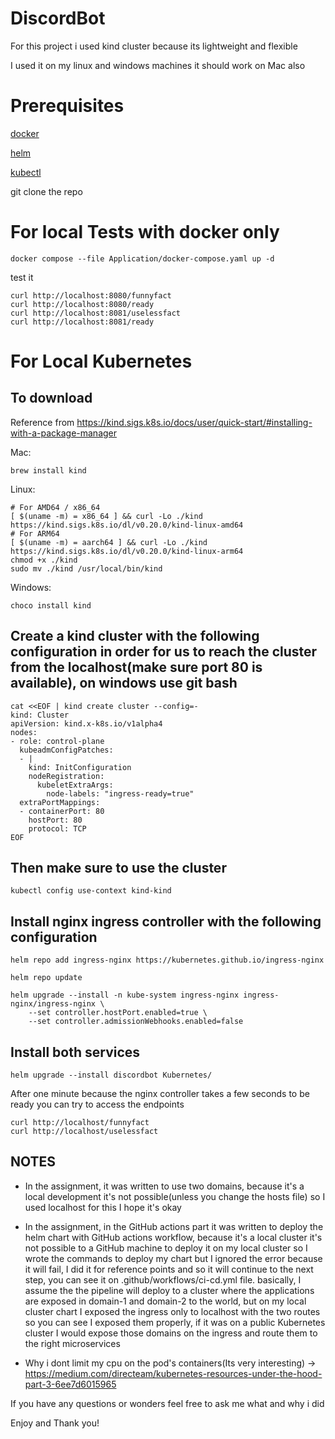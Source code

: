 # DiscordBot
For this project i used kind cluster because its lightweight and flexible

I used it on my linux and windows machines it should work on Mac also



# Prerequisites
[docker](https://docs.docker.com/engine/install/)

[helm](https://helm.sh/docs/intro/install/)

[kubectl](https://kubernetes.io/docs/tasks/tools/)

git clone the repo

# For local Tests with docker only
```
docker compose --file Application/docker-compose.yaml up -d
```

test it
```
curl http://localhost:8080/funnyfact
curl http://localhost:8080/ready
curl http://localhost:8081/uselessfact
curl http://localhost:8081/ready
```

# For Local Kubernetes

## To download

Reference from https://kind.sigs.k8s.io/docs/user/quick-start/#installing-with-a-package-manager

Mac:

```
brew install kind
```

Linux:
```
# For AMD64 / x86_64
[ $(uname -m) = x86_64 ] && curl -Lo ./kind https://kind.sigs.k8s.io/dl/v0.20.0/kind-linux-amd64
# For ARM64
[ $(uname -m) = aarch64 ] && curl -Lo ./kind https://kind.sigs.k8s.io/dl/v0.20.0/kind-linux-arm64
chmod +x ./kind
sudo mv ./kind /usr/local/bin/kind
```

Windows:
```
choco install kind
```

## Create a kind cluster with the following configuration in order for us to reach the cluster from the localhost(make sure port 80 is available), on windows use git bash
```
cat <<EOF | kind create cluster --config=-
kind: Cluster
apiVersion: kind.x-k8s.io/v1alpha4
nodes:
- role: control-plane
  kubeadmConfigPatches:
  - |
    kind: InitConfiguration
    nodeRegistration:
      kubeletExtraArgs:
        node-labels: "ingress-ready=true"
  extraPortMappings:
  - containerPort: 80
    hostPort: 80
    protocol: TCP
EOF
```


## Then make sure to use the cluster
```
kubectl config use-context kind-kind
```


## Install nginx ingress controller with the following configuration
```
helm repo add ingress-nginx https://kubernetes.github.io/ingress-nginx

helm repo update

helm upgrade --install -n kube-system ingress-nginx ingress-nginx/ingress-nginx \
    --set controller.hostPort.enabled=true \
    --set controller.admissionWebhooks.enabled=false
```


## Install both services
```
helm upgrade --install discordbot Kubernetes/
```

After one minute because the nginx controller takes a few seconds to be ready you can try to access the endpoints

```
curl http://localhost/funnyfact
curl http://localhost/uselessfact
```


## NOTES

- In the assignment, it was written to use two domains, because it's a local development it's not possible(unless you change the hosts file) so I used localhost for this I hope it's okay

- In the assignment, in the GitHub actions part it was written to deploy the helm chart with GitHub actions workflow, because it's a local cluster it's not possible to a GitHub machine to deploy it on my local cluster so I wrote the commands to deploy my chart but I ignored the error because it will fail, I did it for reference points and so it will continue to the next step, you can see it on .github/workflows/ci-cd.yml file.
  basically, I assume the the pipeline will deploy to a cluster where the applications are exposed in domain-1 and domain-2 to the world, but on my local cluster chart I exposed the ingress only to localhost with the two routes so you can see I exposed them properly, if it was on a public Kubernetes cluster I would expose those domains on the ingress and route them to the right microservices
- Why i dont limit my cpu on the pod's containers(Its very interesting) -> https://medium.com/directeam/kubernetes-resources-under-the-hood-part-3-6ee7d6015965

If you have any questions or wonders feel free to ask me what and why i did

Enjoy and Thank you!
